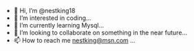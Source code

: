 - 👋 Hi, I’m @nestking18
- 👀 I’m interested in coding...
- 🌱 I’m currently learning Mysql...
- 💞️ I’m looking to collaborate on something in the near future...
- 📫 How to reach me nestking@msn.com ...

<!---
nestking18/nestking18 is a ✨ special ✨ repository because its `README.md` (this file) appears on your GitHub profile.
You can click the Preview link to take a look at your changes.
--->
